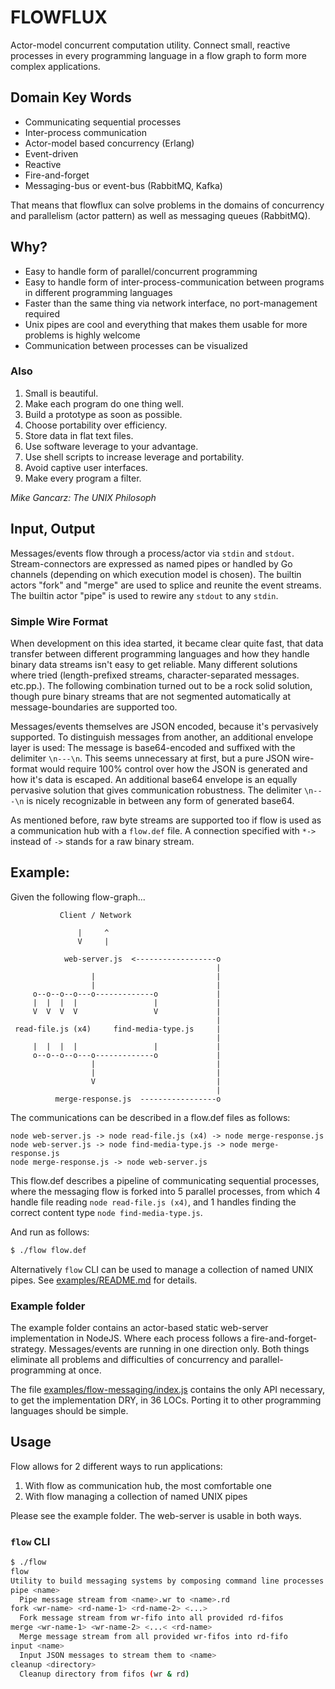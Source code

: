 # FLOWFLUX

Actor-model concurrent computation utility. Connect small, reactive processes in every programming language in a flow graph to form more complex applications.

## Domain Key Words

- Communicating sequential processes
- Inter-process communication
- Actor-model based concurrency (Erlang)
- Event-driven
- Reactive
- Fire-and-forget
- Messaging-bus or event-bus (RabbitMQ, Kafka)

That means that flowflux can solve problems in the domains of concurrency and parallelism (actor pattern) as well as messaging queues (RabbitMQ).

## Why?

- Easy to handle form of parallel/concurrent programming
- Easy to handle form of inter-process-communication between programs in different programming languages
- Faster than the same thing via network interface, no port-management required
- Unix pipes are cool and everything that makes them usable for more problems is highly welcome 
- Communication between processes can be visualized

### Also 

1. Small is beautiful.
2. Make each program do one thing well.
3. Build a prototype as soon as possible.
4. Choose portability over efficiency.
5. Store data in flat text files.
6. Use software leverage to your advantage.
7. Use shell scripts to increase leverage and portability.
8. Avoid captive user interfaces.
9. Make every program a filter.

*Mike Gancarz: The UNIX Philosoph*

## Input, Output

Messages/events flow through a process/actor via `stdin` and `stdout`. Stream-connectors are expressed as named pipes or handled by Go channels (depending on which execution model is chosen). The builtin actors "fork" and "merge" are used to splice and reunite the event streams. The builtin actor "pipe" is used to rewire any `stdout` to any `stdin`.

### Simple Wire Format

When development on this idea started, it became clear quite fast, that data transfer between different programming languages and how they handle binary data streams isn't easy to get reliable. Many different solutions where tried (length-prefixed streams, character-separated messages. etc.pp.). The following combination turned out to be a rock solid solution, though pure binary streams that are not segmented automatically at message-boundaries are supported too.

Messages/events themselves are JSON encoded, because it's pervasively supported. To distinguish messages from another, an additional envelope layer is used: The message is base64-encoded and suffixed with the delimiter `\n---\n`. This seems unnecessary at first, but a pure JSON wire-format would require 100% control over how the JSON is generated and how it's data is escaped. An additional base64 envelope is an equally pervasive solution that gives communication robustness. The delimiter `\n---\n` is nicely recognizable in between any form of generated base64.

As mentioned before, raw byte streams are supported too if flow is used as a communication hub with a `flow.def` file. A connection specified with `*->` instead of `->` stands for a raw binary stream.

## Example:

Given the following flow-graph...

```ascii
           Client / Network

               |     ^
               V     |

            web-server.js  <------------------o
                                              |
                  |                           |
                  |                           |
     o--o--o--o---o-------------o             |
     |  |  |  |                 |             |
     V  V  V  V                 V             |
                                              |
 read-file.js (x4)     find-media-type.js     |
                                              |
     |  |  |  |                 |             |
     o--o--o--o---o-------------o             |
                  |                           |
                  |                           |
                  V                           |
                                              |
          merge-response.js  -----------------o
```

The communications can be described in a flow.def files as follows:

```ascii
node web-server.js -> node read-file.js (x4) -> node merge-response.js
node web-server.js -> node find-media-type.js -> node merge-response.js
node merge-response.js -> node web-server.js
```

This flow.def describes a pipeline of communicating sequential processes, where the messaging flow is forked into 5 parallel processes, from which 4 handle file reading `node read-file.js (x4)`, and 1 handles finding the correct content type `node find-media-type.js`.

And run as follows:

```bash
$ ./flow flow.def
```

Alternatively `flow` CLI can be used to manage a collection of named UNIX pipes. See [examples/README.md](examples/README.md) for details.

### Example folder

The example folder contains an actor-based static web-server implementation in NodeJS. Where each process follows a fire-and-forget-strategy. Messages/events are running in one direction only. Both things eliminate all problems and difficulties of concurrency and parallel-programming at once. 

The file [examples/flow-messaging/index.js](examples/flow-messaging/index.js) contains the only API necessary, to get the implementation DRY, in 36 LOCs. Porting it to other programming languages should be simple.

## Usage

Flow allows for 2 different ways to run applications:

1. With flow as communication hub, the most comfortable one
2. With flow managing a collection of named UNIX pipes

Please see the example folder. The web-server is usable in both ways.

### `flow` CLI

```bash
$ ./flow
flow
Utility to build messaging systems by composing command line processes
pipe <name>
  Pipe message stream from <name>.wr to <name>.rd
fork <wr-name> <rd-name-1> <rd-name-2> <...>
  Fork message stream from wr-fifo into all provided rd-fifos
merge <wr-name-1> <wr-name-2> <...< <rd-name>
  Merge message stream from all provided wr-fifos into rd-fifo
input <name>
  Input JSON messages to stream them to <name>
cleanup <directory>
  Cleanup directory from fifos (wr & rd)
```
